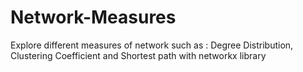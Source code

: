 # Network-Measures
Explore different measures of network such as : Degree Distribution, Clustering Coefficient and Shortest path with networkx library 
